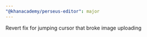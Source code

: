 ```yaml
---
"@khanacademy/perseus-editor": major
---
```


Revert fix for jumping cursor that broke image uploading
